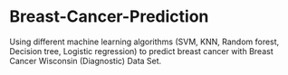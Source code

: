 # Breast-Cancer-Prediction
Using different machine learning algorithms (SVM, KNN, Random forest, Decision tree, Logistic regression) to predict breast cancer with Breast Cancer Wisconsin (Diagnostic) Data Set.
